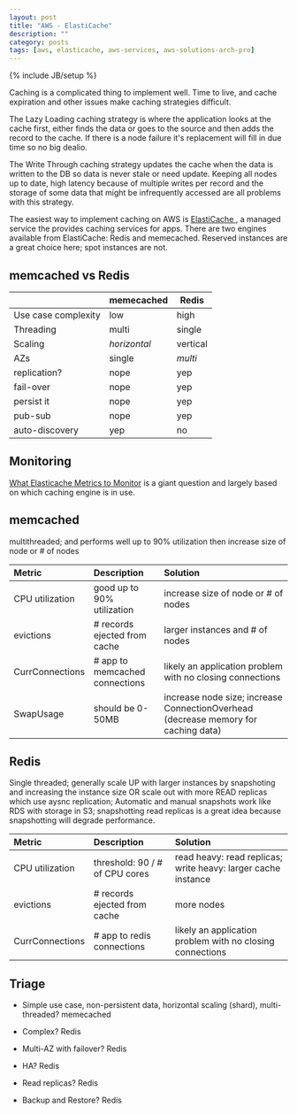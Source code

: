```yaml
---
layout: post
title: "AWS - ElastiCache"
description: ""
category: posts
tags: [aws, elasticache, aws-services, aws-solutions-arch-pro]
---
```

{% include JB/setup %}

Caching is a complicated thing to implement well. Time to live, and cache expiration and other issues make caching strategies difficult. 

The Lazy Loading caching strategy is where the application looks at the cache first, either finds the data or goes to the source and then adds the record to the cache. If there is a node failure it's replacement will fill in due time so no big dealio.

The Write Through caching strategy updates the cache when the data is written to the DB so data is never stale or need update. Keeping all nodes up to date, high latency because of multiple writes per record and the storage of some data that might be infrequently accessed are all problems with this strategy. 

The easiest way to implement caching on AWS is [ElastiCache ](https://aws.amazon.com/elasticache/), a managed service the provides caching services for apps. There are two engines available from ElastiCache: Redis and memecached. Reserved instances are a great choice here; spot instances are not.

## memcached vs Redis

|                     | memecached   | Redis    |
|---------------------|--------------|----------|
| Use case complexity | low          | high     |
| Threading           | multi        | single   |
| Scaling             | *horizontal* | vertical |
| AZs                 | single       | *multi*  |
| replication?        | nope         | yep      |
| fail-over           | nope         | yep      |
| persist it          | nope         | yep      |
| pub-sub             | nope         | yep      |
| auto-discovery      | yep          | no       |

## Monitoring

[What Elasticache Metrics to Monitor](http://docs.aws.amazon.com/AmazonElastiCache/latest/UserGuide/CacheMetrics.WhichShouldIMonitor.html) is a giant question and largely based on which caching engine is in use. 

## memcached

multithreaded; and performs well up to 90% utilization then increase size of node or # of nodes

| **Metric**  | **Description**  | **Solution**  |
|:-----------------------------------------|:--------------------------------------------------------|:----------------------| 
|CPU utilization | good up to 90% utilization | increase size of node or # of nodes |
| evictions | # records ejected from cache | larger instances and # of nodes |
| CurrConnections | # app to memcached connections | likely an application problem with no closing connections |
| SwapUsage | should be 0-50MB |  increase node size; increase ConnectionOverhead (decrease memory for caching data) |

## Redis

Single threaded; generally scale UP with larger instances by snapshoting and increasing the instance size OR scale out with more READ replicas which use aysnc replication; Automatic and manual snapshots work like RDS with storage in S3; snapshotting read replicas is a great idea because snapshotting will degrade performance.

| **Metric**  | **Description**  |**Solution**  |
|:-----------------------------------------|:--------------------------------------------------------|:----------------------| 
| CPU utilization | threshold: 90 / # of CPU cores| read heavy: read replicas; write heavy: larger cache instance | 
| evictions | # records ejected from cache | more nodes |
| CurrConnections | # app to redis connections| likely an application problem with no closing connections |

## Triage

- Simple use case, non-persistent data, horizontal scaling (shard), multi-threaded? memecached

- Complex? Redis

- Multi-AZ with failover? Redis

- HA? Redis

- Read replicas? Redis

- Backup and Restore? Redis

